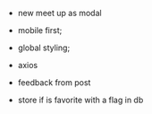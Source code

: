 - new meet up as modal

- mobile first;

- global styling;

- axios

- feedback from post

- store if is favorite with a flag in db